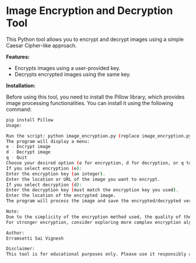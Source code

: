 # Image Encryption and Decryption Tool

This Python tool allows you to encrypt and decrypt images using a simple Caesar Cipher-like approach.

**Features:**

* Encrypts images using a user-provided key.
* Decrypts encrypted images using the same key.

**Installation:**

Before using this tool, you need to install the Pillow library, which provides image processing functionalities. You can install it using the following command:

```bash
pip install Pillow
Usage:

Run the script: python image_encryption.py (replace image_encryption.py with your actual script name)
The program will display a menu:
e - Encrypt image
d - Decrypt image
q - Quit
Choose your desired option (e for encryption, d for decryption, or q to quit).
If you select encryption (e):
Enter the encryption key (an integer).
Enter the location or URL of the image you want to encrypt.
If you select decryption (d):
Enter the decryption key (must match the encryption key you used).
Enter the location of the encrypted image.
The program will process the image and save the encrypted/decrypted version as encrypted_image.png or decrypted_image.png respectively.

Note:
Due to the simplicity of the encryption method used, the quality of the decrypted image might be slightly lower compared to the original image. This is because of integer division and potential information loss.
For stronger encryption, consider exploring more complex encryption algorithms.

Author:
Erramsetti Sai Vignesh

Disclaimer:
This tool is for educational purposes only. Please use it responsibly and be aware that it might not provide a high level of security for sensitive data.
